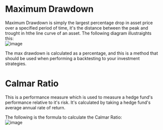 # Maximum Drawdown
Maximum Drawdown is simply the largest percentage drop in asset price over a specified period of time, it's the 
distance between the peak and trought in hthe line curve of an asset.
The following diagram illustraights this:
<br>
![image](https://user-images.githubusercontent.com/47617364/129842189-1e65e28f-d4e0-4e97-af5d-7326fe95e344.png)
<br>

The max drawdown is calculated as a percentage, and this is a method that should be used when performing a backtesting
to your investment strategies.


# Calmar Ratio
This is a performance measure which is used to measure a hedge fund's performance relative to it's risk. It's calculated by taking a hedge fund's average annual rate of return. 

The following is the formula to calculate the Calmar Ratio:
<br>
![image](https://user-images.githubusercontent.com/47617364/129846592-d55057f0-9ff9-4ab1-9645-8e81b8dba533.png)








